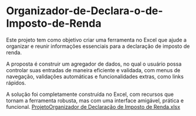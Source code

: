# Organizador-de-Declara-o-de-Imposto-de-Renda

Este projeto tem como objetivo criar uma ferramenta no Excel que ajude a organizar e reunir informações essenciais para a declaração de imposto de renda.

A proposta é construir um agregador de dados, no qual o usuário possa controlar suas entradas de maneira eficiente e validada, com menus de navegação, validações automáticas e funcionalidades extras, como links rápidos.

A solução foi completamente construída no Excel, com recursos que tornam a ferramenta robusta, mas com uma interface amigável, prática e funcional.
[ProjetoOrganizador de Declaração de Imposto de Renda.xlsx](https://github.com/user-attachments/files/20777647/ProjetoOrganizador.de.Declaracao.de.Imposto.de.Renda.xlsx)
